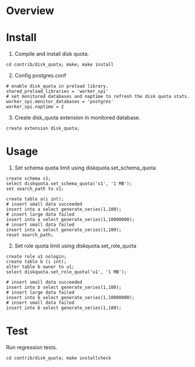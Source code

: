 # Overview

# Install
1. Compile and install disk quota.
```
cd contrib/disk_quota; make; make install
```
2. Config postgres.conf
```
# enable disk_quota in preload library.
shared_preload_libraries = 'worker_spi'
# set monitored databases and naptime to refresh the disk quota stats.
worker_spi.monitor_databases = 'postgres'
worker_spi.naptime = 2
```
3. Create disk_quota extension in monitored database.
```
create extension disk_quota;
```

# Usage
1. Set schema quota limit using diskquota.set_schema_quota
```
create schema s1;
select diskquota.set_schema_quota('s1', '1 MB');
set search_path to s1;

create table a(i int);
# insert small data succeeded
insert into a select generate_series(1,100);
# insert large data failed
insert into a select generate_series(1,10000000);
# insert small data failed
insert into a select generate_series(1,100);
reset search_path;
```

2. Set role quota limit using diskquota.set_role_quota
```
create role u1 nologin;
create table b (i int);
alter table b owner to u1;
select diskquota.set_role_quota('u1', '1 MB');

# insert small data succeeded
insert into b select generate_series(1,100);
# insert large data failed
insert into b select generate_series(1,10000000);
# insert small data failed
insert into b select generate_series(1,100);
```

# Test
Run regression tests.
```
cd contrib/disk_quota; make installcheck
```
